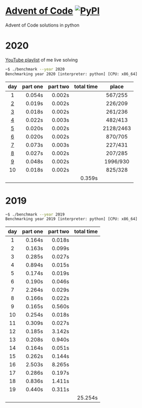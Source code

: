 # [Advent of Code](https://adventofcode.com/) [![PyPI](https://img.shields.io/pypi/pyversions/Django.svg?style=plastic)](https://github.com/filipmlynarski/Advent-of-Code)
Advent of Code solutions in python

2020
===
[YouTube playlist](https://www.youtube.com/playlist?list=PLFF0-5ncIM6ycAECluTyq6SIDbgC4g5eu) of me live solving

```bash
~$ ./benchmark --year 2020
Benchmarking year 2020 [interpreter: python] [CPU: x86_64]
```
|  day   | part one | part two |total time|   place   |
|:------:|---------:|---------:|---------:|:---------:|
|   1    |    0.054s|    0.002s|          |  567/255  |
| [2][2] |    0.019s|    0.002s|          |  226/209  |
| [3][3] |    0.018s|    0.002s|          |  261/236  |
| [4][4] |    0.022s|    0.003s|          |  482/413  |
| [5][5] |    0.020s|    0.002s|          | 2128/2463 |
| [6][6] |    0.020s|    0.002s|          |  870/705  |
| [7][7] |    0.073s|    0.003s|          |  227/431  |
| [8][8] |    0.027s|    0.002s|          |  207/285  |
| [9][9] |    0.048s|    0.002s|          | 1996/930  |
|   10   |    0.018s|    0.002s|          |  825/328  |
|        |          |          |    0.359s|           |

[2]: https://youtu.be/kEH0Vb9BFRU
[3]: https://youtu.be/egcCF6YUyW4
[4]: https://youtu.be/5GBK3uDNy4Y
[5]: https://youtu.be/Q_NCQieBkeI
[6]: https://youtu.be/K9SNqWgl9UM
[7]: https://youtu.be/ubkqflCI3R4
[8]: https://youtu.be/m9EyaiVlwMY
[9]: https://youtu.be/abwf0GcTBQo
2019
===
```bash
~$ ./benchmark --year 2019
Benchmarking year 2019 [interpreter: python] [CPU: x86_64]
```
| day | part one | part two |total time|
|:---:|---------:|---------:|---------:|
|  1  |    0.164s|    0.018s|          |
|  2  |    0.163s|    0.099s|          |
|  3  |    0.285s|    0.027s|          |
|  4  |    0.894s|    0.015s|          |
|  5  |    0.174s|    0.019s|          |
|  6  |    0.190s|    0.046s|          |
|  7  |    2.264s|    0.029s|          |
|  8  |    0.166s|    0.022s|          |
|  9  |    0.165s|    0.560s|          |
|  10 |    0.254s|    0.018s|          |
|  11 |    0.309s|    0.027s|          |
|  12 |    0.185s|    3.142s|          |
|  13 |    0.208s|    0.940s|          |
|  14 |    0.164s|    0.051s|          |
|  15 |    0.262s|    0.144s|          |
|  16 |    2.503s|    8.265s|          |
|  17 |    0.286s|    0.197s|          |
|  18 |    0.836s|    1.411s|          |
|  19 |    0.440s|    0.311s|          |
|     |          |          |   25.254s|
